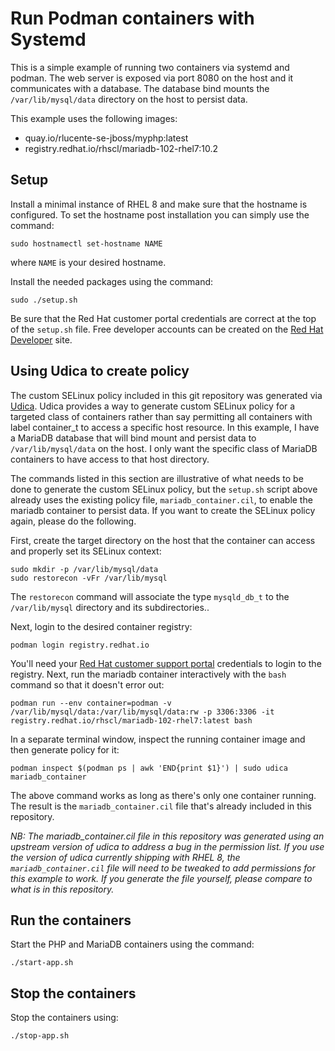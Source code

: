 # Run Podman containers with Systemd
This is a simple example of running two containers via systemd and
podman. The web server is exposed via port 8080 on the host and it
communicates with a database. The database bind mounts the
`/var/lib/mysql/data` directory on the host to persist data.

This example uses the following images:
* quay.io/rlucente-se-jboss/myphp:latest
* registry.redhat.io/rhscl/mariadb-102-rhel7:10.2

## Setup
Install a minimal instance of RHEL 8 and make sure that the hostname
is configured. To set the hostname post installation you can simply
use the command:

    sudo hostnamectl set-hostname NAME

where `NAME` is your desired hostname.

Install the needed packages using the command:

    sudo ./setup.sh

Be sure that the Red Hat customer portal credentials are correct
at the top of the `setup.sh` file.  Free developer accounts can be
created on the [Red Hat Developer](https://developers.redhat.com/)
site.

## Using Udica to create policy
The custom SELinux policy included in this git repository was
generated via [Udica](https://github.com/containers/udica).  Udica
provides a way to generate custom SELinux policy for a targeted
class of containers rather than say permitting all containers with
label container_t to access a specific host resource. In this
example, I have a MariaDB database that will bind mount and persist
data to `/var/lib/mysql/data` on the host. I only want the specific
class of MariaDB containers to have access to that host directory.

The commands listed in this section are illustrative of what needs
to be done to generate the custom SELinux policy, but the `setup.sh`
script above already uses the existing policy file,
`mariadb_container.cil`, to enable the mariadb container to persist
data. If you want to create the SELinux policy again, please do the
following.

First, create the target directory on the host that the container
can access and properly set its SELinux context:

    sudo mkdir -p /var/lib/mysql/data
    sudo restorecon -vFr /var/lib/mysql

The `restorecon` command will associate the type `mysqld_db_t` to
the `/var/lib/mysql` directory and its subdirectories..

Next, login to the desired container registry:

    podman login registry.redhat.io

You'll need your [Red Hat customer support portal](https://access.redhat.com)
credentials to login to the registry. Next, run the mariadb container
interactively with the `bash` command so that it doesn't error out:

    podman run --env container=podman -v /var/lib/mysql/data:/var/lib/mysql/data:rw -p 3306:3306 -it registry.redhat.io/rhscl/mariadb-102-rhel7:latest bash

In a separate terminal window, inspect the running container image
and then generate policy for it:

    podman inspect $(podman ps | awk 'END{print $1}') | sudo udica mariadb_container

The above command works as long as there's only one container
running. The result is the `mariadb_container.cil` file that's
already included in this repository.

*NB: The mariadb_container.cil file in this repository was generated
using an upstream version of udica to address a bug in the permission
list. If you use the version of udica currently shipping with RHEL
8, the `mariadb_container.cil` file will need to be tweaked to add
permissions for this example to work. If you generate the file
yourself, please compare to what is in this repository.*

## Run the containers
Start the PHP and MariaDB containers using the command:

    ./start-app.sh

## Stop the containers
Stop the containers using:

    ./stop-app.sh


